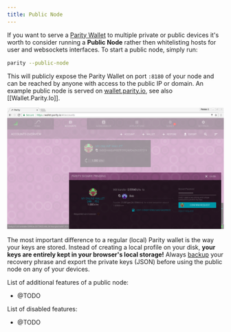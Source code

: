```yaml
---
title: Public Node
---
```


If you want to serve a [Parity Wallet](Parity-Wallet.md) to multiple private or public devices it's worth to consider running a **Public Node** rather then whitelisting hosts for user and websockets interfaces. To start a public node, simply run:

```bash
parity --public-node
```

This will publicly expose the Parity Wallet on port `:8180` of your node and can be reached by anyone with access to the public IP or domain. An example public node is served on [wallet.parity.io](https://wallet.parity.io/), see also [[Wallet.Parity.Io]].

![public-wallet-e](images/public-wallet-e.png)

The most important difference to a regular (local) Parity wallet is the way your keys are stored. Instead of creating a local profile on your disk, **your keys are entirely kept in your browser's local storage!** Always  [backup](Backing-up-&-Restoring.md) your recovery phrase and export the private keys (JSON) before using the public node on any of your devices.

List of additional features of a public node:

- @TODO

List of disabled features:

- @TODO
